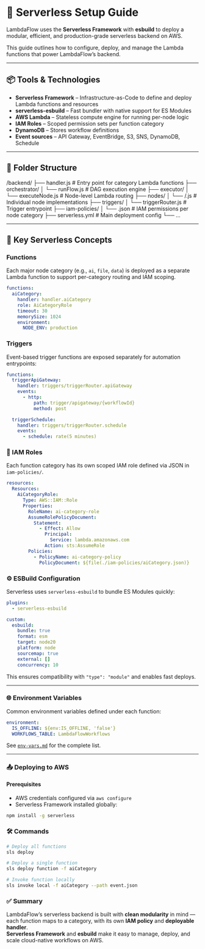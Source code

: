 # 🚀 Serverless Setup Guide

LambdaFlow uses the **Serverless Framework** with **esbuild** to deploy a modular, efficient, and production-grade serverless backend on AWS.

This guide outlines how to configure, deploy, and manage the Lambda functions that power LambdaFlow’s backend.

---

## 📦 Tools & Technologies

- **Serverless Framework** – Infrastructure-as-Code to define and deploy Lambda functions and resources
- **serverless-esbuild** – Fast bundler with native support for ES Modules
- **AWS Lambda** – Stateless compute engine for running per-node logic
- **IAM Roles** – Scoped permission sets per function category
- **DynamoDB** – Stores workflow definitions
- **Event sources** – API Gateway, EventBridge, S3, SNS, DynamoDB, Schedule

---

## 📁 Folder Structure

/backend/
├── handler.js # Entry point for category Lambda functions
├── orchestrator/
│ └── runFlow.js # DAG execution engine
├── executor/
│ └── executeNode.js # Node-level Lambda routing
├── nodes/
│ └── <category>/<node>.js # Individual node implementations
├── triggers/
│ └── triggerRouter.js # Trigger entrypoint
├── iam-policies/
│ └── <category>.json # IAM permissions per node category
├── serverless.yml # Main deployment config
└── ...

---

## 🧱 Key Serverless Concepts

### Functions

Each major node category (e.g., `ai`, `file`, `data`) is deployed as a separate Lambda function to support per-category routing and IAM scoping.

```yaml
functions:
  aiCategory:
    handler: handler.aiCategory
    role: AiCategoryRole
    timeout: 30
    memorySize: 1024
    environment:
      NODE_ENV: production
```

### Triggers

Event-based trigger functions are exposed separately for automation entrypoints:

```yaml
functions:
  triggerApiGateway:
    handler: triggers/triggerRouter.apiGateway
    events:
      - http:
          path: trigger/apigateway/{workflowId}
          method: post

  triggerSchedule:
    handler: triggers/triggerRouter.schedule
    events:
      - schedule: rate(5 minutes)
```

### 🔐 IAM Roles

Each function category has its own scoped IAM role defined via JSON in `iam-policies/`.

```yaml
resources:
  Resources:
    AiCategoryRole:
      Type: AWS::IAM::Role
      Properties:
        RoleName: ai-category-role
        AssumeRolePolicyDocument:
          Statement:
            - Effect: Allow
              Principal:
                Service: lambda.amazonaws.com
              Action: sts:AssumeRole
        Policies:
          - PolicyName: ai-category-policy
            PolicyDocument: ${file(./iam-policies/aiCategory.json)}
```

### ⚙️ ESBuild Configuration

Serverless uses `serverless-esbuild` to bundle ES Modules quickly:

```yaml
plugins:
  - serverless-esbuild

custom:
  esbuild:
    bundle: true
    format: esm
    target: node20
    platform: node
    sourcemap: true
    external: []
    concurrency: 10
```

This ensures compatibility with `"type": "module"` and enables fast deploys.

---

### 🌐 Environment Variables

Common environment variables defined under each function:

```yaml
environment:
  IS_OFFLINE: ${env:IS_OFFLINE, 'false'}
  WORKFLOWS_TABLE: LambdaFlowWorkflows
```

See [`env-vars.md`](./env-vars.md) for the complete list.

---

### 📤 Deploying to AWS

#### Prerequisites

- AWS credentials configured via `aws configure`
- Serverless Framework installed globally:

```bash
npm install -g serverless
```

### 🛠️ Commands

```bash
# Deploy all functions
sls deploy

# Deploy a single function
sls deploy function -f aiCategory

# Invoke function locally
sls invoke local -f aiCategory --path event.json
```

### ✅ Summary

LambdaFlow’s serverless backend is built with **clean modularity** in mind — each function maps to a category, with its own **IAM policy** and **deployable handler**.  
**Serverless Framework** and **esbuild** make it easy to manage, deploy, and scale cloud-native workflows on AWS.
